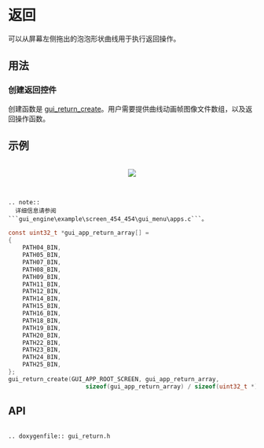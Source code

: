 # 返回

可以从屏幕左侧拖出的泡泡形状曲线用于执行返回操作。

## 用法

### 创建返回控件

创建函数是 [gui_return_create](#gui_return_create)。用户需要提供曲线动画帧图像文件数组，以及返回操作函数。

## 示例
<br>
<div style="text-align: center"><img src="https://docs.realmcu.com/HoneyGUI/image/widgets/return.gif"  /></div>
<br>


```eval_rst

.. note::
  详细信息请参阅 ```gui_engine\example\screen_454_454\gui_menu\apps.c```。

```




```c
const uint32_t *gui_app_return_array[] =
{
    PATH04_BIN,
    PATH05_BIN,
    PATH07_BIN,
    PATH08_BIN,
    PATH09_BIN,
    PATH11_BIN,
    PATH12_BIN,
    PATH14_BIN,
    PATH15_BIN,
    PATH16_BIN,
    PATH18_BIN,
    PATH19_BIN,
    PATH20_BIN,
    PATH22_BIN,
    PATH23_BIN,
    PATH24_BIN,
    PATH25_BIN,
};
gui_return_create(GUI_APP_ROOT_SCREEN, gui_app_return_array,
                      sizeof(gui_app_return_array) / sizeof(uint32_t *), win_cb, (void *)cell);
```


<span id = "gui_return_create">

## API

</span>

```eval_rst

.. doxygenfile:: gui_return.h

```

